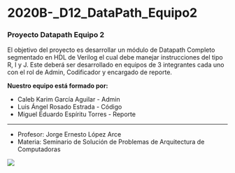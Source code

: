 # 2020B-_D12_DataPath_Equipo2

### Proyecto Datapath Equipo 2
El objetivo del proyecto es desarrollar un módulo de Datapath Completo segmentado en HDL de Verilog el cual debe manejar instrucciones del tipo R, I y J. 
Este deberá ser desarrollado en equipos de 3 integrantes cada uno con el rol de Admin, Codificador y encargado de reporte.

**Nuestro equipo está formado por:**
* Caleb Karim García Aguilar - Admin 
* Luis Ángel Rosado Estrada - Código
* Miguel Eduardo Espíritu Torres - Reporte
_________________________________________________________________________________________________________________________________________________________
* Profesor: Jorge Ernesto López Arce
* Materia: Seminario de Solución de Problemas de Arquitectura de Computadoras

![](https://d2vlcm61l7u1fs.cloudfront.net/media%2F183%2F183d6272-8fa5-4168-9966-1e0924da1f95%2Fphp5w770Z.png)


